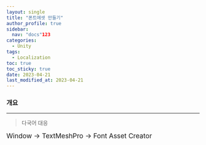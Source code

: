 ```yaml
---
layout: single
title: "폰트에셋 만들기"
author_profile: true
sidebar:
  nav: "docs"123
categories: 
  - Unity
tags:
  - Localization
toc: true
toc_sticky: true
date: 2023-04-21
last_modified_at: 2023-04-21
---
```


### 개요
---
> 다국어 대응

<span style="font-size:13pt">
Window -> TextMeshPro -> Font Asset Creator<br/>
</span>

<span style="font-size:13pt">
<br/>
</span>

